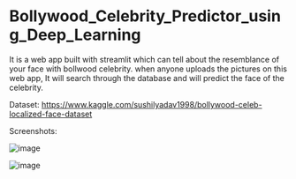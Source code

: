 # Bollywood_Celebrity_Predictor_using_Deep_Learning
It is a web app built with streamlit which can tell about the resemblance of your face with bollwood celebrity. when anyone uploads the pictures on this web app, It will search through the database and will predict the face of the celebrity.

Dataset:
https://www.kaggle.com/sushilyadav1998/bollywood-celeb-localized-face-dataset

Screenshots:


![image](https://user-images.githubusercontent.com/63038856/159220652-568106e8-bfab-4fab-912e-be1938062538.png)


![image](https://user-images.githubusercontent.com/63038856/159221149-8acf358e-4f45-46a6-8da4-f1174b94b074.png)



